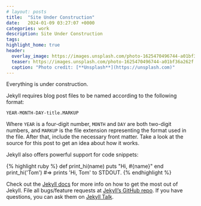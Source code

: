 ```yaml
---
# layout: posts 
title:  "Site Under Construction"
date:   2024-01-09 03:27:07 +0000
categories: work
description: Site Under Construction
tags: 
highlight_home: true
header:
  overlay_image: https://images.unsplash.com/photo-1625470496744-a01bf36a262f
  teaser: https://images.unsplash.com/photo-1625470496744-a01bf36a262f
  caption: "Photo credit: [**Unsplash**](https://unsplash.com)"
---
```


Everything is under construction.

Jekyll requires blog post files to be named according to the following format:

`YEAR-MONTH-DAY-title.MARKUP`

Where `YEAR` is a four-digit number, `MONTH` and `DAY` are both two-digit numbers, and `MARKUP` is the file extension representing the format used in the file. After that, include the necessary front matter. Take a look at the source for this post to get an idea about how it works.

Jekyll also offers powerful support for code snippets:

{% highlight ruby %}
def print_hi(name)
  puts "Hi, #{name}"
end
print_hi('Tom')
#=> prints 'Hi, Tom' to STDOUT.
{% endhighlight %}

Check out the [Jekyll docs][jekyll-docs] for more info on how to get the most out of Jekyll. File all bugs/feature requests at [Jekyll’s GitHub repo][jekyll-gh]. If you have questions, you can ask them on [Jekyll Talk][jekyll-talk].

[jekyll-docs]: https://jekyllrb.com/docs/home
[jekyll-gh]:   https://github.com/jekyll/jekyll
[jekyll-talk]: https://talk.jekyllrb.com/
